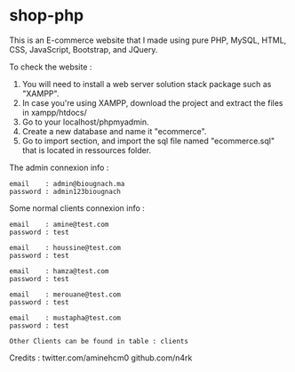 # shop-php
This is an E-commerce website that I made using pure PHP, MySQL, HTML, CSS, JavaScript, Bootstrap, and JQuery.

To check the website :
1) You will need to install a web server solution stack package such as "XAMPP".
2) In case you're using XAMPP, download the project and extract the files in xampp/htdocs/
3) Go to your localhost/phpmyadmin.
4) Create a new database and name it "ecommerce".
5) Go to import section, and import the sql file named "ecommerce.sql" that is located in ressources folder.

The admin connexion info :

	email    : admin@biougnach.ma
	password : admin123biougnach

Some normal clients connexion info :

	email    : amine@test.com
	password : test

	email    : houssine@test.com
	password : test

	email    : hamza@test.com
	password : test

	email    : merouane@test.com
	password : test

	email    : mustapha@test.com
	password : test

	Other Clients can be found in table : clients


Credits :
	twitter.com/aminehcm0
	github.com/n4rk

